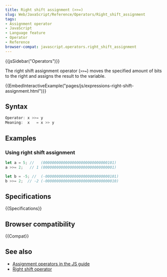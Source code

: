 ```yaml
---
title: Right shift assignment (>>=)
slug: Web/JavaScript/Reference/Operators/Right_shift_assignment
tags:
- Assignment operator
- JavaScript
- Language feature
- Operator
- Reference
browser-compat: javascript.operators.right_shift_assignment
---
```

{{jsSidebar("Operators")}}

The right shift assignment operator (`>>=`) moves the specified amount of bits
to the right and assigns the result to the variable.

{{EmbedInteractiveExample("pages/js/expressions-right-shift-assignment.html")}}

## Syntax

```js
Operator: x >>= y
Meaning:  x   = x >> y
```

## Examples

### Using right shift assignment

```js
let a = 5; //   (00000000000000000000000000000101)
a >>= 2;   // 1 (00000000000000000000000000000001)

let b = -5; //  (-00000000000000000000000000000101)
b >>= 2;  // -2 (-00000000000000000000000000000010)
```

## Specifications

{{Specifications}}

## Browser compatibility

{{Compat}}

## See also

*   [Assignment operators in the JS guide](/en-US/docs/Web/JavaScript/Guide/Expressions_and_Operators#Assignment)
*   [Right shift operator](/en-US/docs/Web/JavaScript/Reference/Operators/Right_shift)
